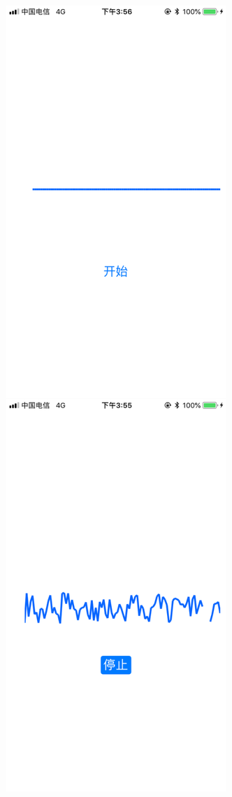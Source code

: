 
 ![Alt image](https://github.com/mafuyuan/RunningWave/blob/master/Screenshots/IMG_3660.PNG)
 ![Alt image](https://github.com/mafuyuan/RunningWave/blob/master/Screenshots/IMG_3659.PNG)
